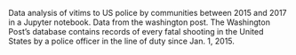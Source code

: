 Data analysis of vitims to US police by communities between 2015 and 2017 in a Jupyter notebook. Data from the washington post. The Washington Post’s database contains records of every fatal shooting in the United States by a police officer in the line of duty since Jan. 1, 2015. 

